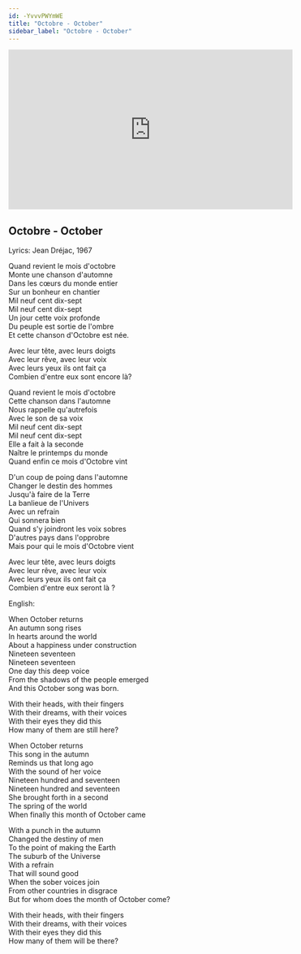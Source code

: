 ```yaml
---
id: -YvvvPWYmWE
title: "Octobre - October"
sidebar_label: "Octobre - October"
---
```


<div class="video-float-container">
  <iframe
    width="560"
    height="315"
    src="https://www.youtube.com/embed/-YvvvPWYmWE"
    title="YouTube video player"
    frameborder="0"
    allow="accelerometer; autoplay; clipboard-write; encrypted-media; gyroscope; picture-in-picture; web-share"
    referrerpolicy="strict-origin-when-cross-origin"
    allowfullscreen
  ></iframe>
</div>

## Octobre - October

Lyrics: Jean Dréjac, 1967

Quand revient le mois d'octobre  
Monte une chanson d'automne  
Dans les cœurs du monde entier  
Sur un bonheur en chantier  
Mil neuf cent dix-sept  
Mil neuf cent dix-sept  
Un jour cette voix profonde  
Du peuple est sortie de l'ombre  
Et cette chanson d'Octobre est née.  
   
Avec leur tête, avec leurs doigts  
Avec leur rêve, avec leur voix  
Avec leurs yeux ils ont fait ça  
Combien d'entre eux sont encore là?  
   
Quand revient le mois d'octobre  
Cette chanson dans l'automne  
Nous rappelle qu'autrefois  
Avec le son de sa voix  
Mil neuf cent dix-sept  
Mil neuf cent dix-sept  
Elle a fait à la seconde  
Naître le printemps du monde  
Quand enfin ce mois d'Octobre vint  
   
D'un coup de poing dans l'automne  
Changer le destin des hommes  
Jusqu'à faire de la Terre  
La banlieue de l'Univers  
Avec un refrain  
Qui sonnera bien  
Quand s'y joindront les voix sobres  
D'autres pays dans l'opprobre  
Mais pour qui le mois d'Octobre vient

Avec leur tête, avec leurs doigts  
Avec leur rêve, avec leur voix  
Avec leurs yeux ils ont fait ça  
Combien d'entre eux seront là ?

English:

When October returns  
An autumn song rises  
In hearts around the world  
About a happiness under construction  
Nineteen seventeen  
Nineteen seventeen  
One day this deep voice  
From the shadows of the people emerged  
And this October song was born.

With their heads, with their fingers  
With their dreams, with their voices  
With their eyes they did this  
How many of them are still here?

When October returns  
This song in the autumn  
Reminds us that long ago  
With the sound of her voice  
Nineteen hundred and seventeen  
Nineteen hundred and seventeen  
She brought forth in a second  
The spring of the world  
When finally this month of October came

With a punch in the autumn  
Changed the destiny of men  
To the point of making the Earth  
The suburb of the Universe  
With a refrain  
That will sound good  
When the sober voices join  
From other countries in disgrace  
But for whom does the month of October come?

With their heads, with their fingers  
With their dreams, with their voices  
With their eyes they did this  
How many of them will be there?
